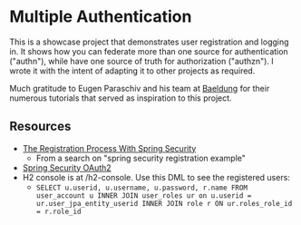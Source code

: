 # Multiple Authentication

This is a showcase project that demonstrates user registration and logging in. It shows how you can federate more than one source for authentication ("authn"), while have one source of truth for authorization ("authzn"). I wrote it with the intent of adapting it to other projects as required.

Much gratitude to Eugen Paraschiv and his team at [Baeldung](https://www.baeldung.com/) for their numerous tutorials that served as inspiration to this project.

## Resources

* [The Registration Process With Spring Security](https://www.baeldung.com/registration-with-spring-mvc-and-spring-security)
  * From a search on "spring security registration example"
* [Spring Security OAuth2](https://docs.spring.io/spring-security/reference/servlet/oauth2/index.html)
* H2 console is at /h2-console. Use this DML to see the registered users:
  * `SELECT u.userid, u.username, u.password, r.name FROM user_account u INNER JOIN user_roles ur on u.userid = ur.user_jpa_entity_userid INNER JOIN role r ON ur.roles_role_id = r.role_id`

